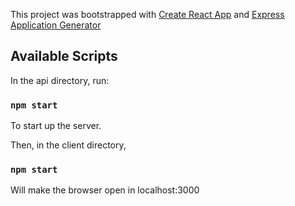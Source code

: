 This project was bootstrapped with [Create React App](https://github.com/facebook/create-react-app) and [Express Application Generator](https://expressjs.com/en/starter/generator.html)

## Available Scripts

In the api directory, run:

### `npm start`

To start up the server.

Then, in the client directory, 

### `npm start`

Will make the browser open in localhost:3000
